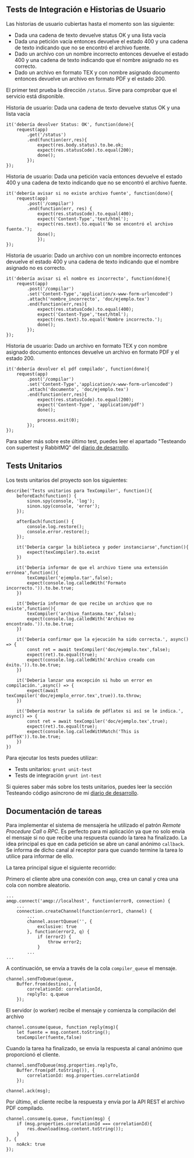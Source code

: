<!-- tests.md -->
## Tests de Integración e Historias de Usuario
Las historias de usuario cubiertas hasta el momento son las siguiente:
* Dada una cadena de texto devuelve status OK y una lista vacía 
* Dada una petición vacía entonces devuelve el estado 400 y una cadena de texto indicando que no se encontró el archivo fuente.
* Dado un archivo con un nombre incorrecto entonces devuelve el estado 400 y una cadena de texto indicando que el nombre asignado no es correcto.
* Dado un archivo en formato TEX y con nombre asignado documento entonces devuelve un archivo en formato PDF y el estado 200.


El primer test prueba la dirección `/status`. Sirve para comprobar que el servicio está disponible.  

Historia de usuario: Dada una cadena de texto devuelve status OK y una lista vacía 
```
it('debería devolver Status: OK', function(done){
    request(app)
        .get('/status')
        .end(function(err,res){
            expect(res.body.status).to.be.ok;
            expect(res.statusCode).to.equal(200);
            done();
        });
});

```

Historia de usuario: Dada una petición vacía entonces devuelve el estado 400 y una cadena de texto indicando que no se encontró el archivo fuente.
```
it('debería avisar si no existe archivo fuente', function(done){
    request(app)
        .post('/compilar')
        .end(function(err, res) {
            expect(res.statusCode).to.equal(400);
            expect('Content-Type','text/html');
            expect(res.text).to.equal('No se encontró el archivo fuente.');
            done();
            });
});
```

Historia de usuario: Dado un archivo con un nombre incorrecto entonces devuelve el estado 400 y una cadena de texto indicando que el nombre asignado no es correcto.

```
it('debería avisar si el nombre es incorrecto', function(done){
    request(app)
        .post('/compilar')
        .set('Content-Type','application/x-www-form-urlencoded')
        .attach('nombre_incorrecto', 'doc/ejemplo.tex')
        .end(function(err,res){
            expect(res.statusCode).to.equal(400);
            expect('Content-Type','text/html');
            expect(res.text).to.equal('Nombre incorrecto.');
            done();
        });
});
```

Historia de usuario: Dado un archivo en formato TEX y con nombre asignado documento entonces devuelve un archivo en formato PDF y el estado 200.
```
it('debería devolver el pdf compilado', function(done){
    request(app)
        .post('/compilar')
        .set('Content-Type','application/x-www-form-urlencoded')
        .attach('documento', 'doc/ejemplo.tex')
        .end(function(err,res){
            expect(res.statusCode).to.equal(200);
            expect('Content-Type', 'application/pdf')
            done();

            process.exit(0);
        });
});
```

Para saber más sobre este último test, puedes leer el apartado "Testeando con supertest y RabbitMQ" del [diario de desarrollo](diario.md).


## Tests Unitarios

Los tests unitarios del proyecto son los siguientes:
```
describe('Tests unitarios para TexCompiler', function(){
    beforeEach(function() {
        sinon.spy(console, 'log');
        sinon.spy(console, 'error');
    });
    
    afterEach(function() {
        console.log.restore();
        console.error.restore();
    });

    it('Debería cargar la biblioteca y poder instanciarse',function(){
        expect(texCompiler).to.exist
    })

    it('Debería informar de que el archivo tiene una extensión errónea',function(){
        texCompiler('ejemplo.tar',false);
        expect(console.log.calledWith('Formato incorrecto.')).to.be.true;
    })

    it('Debería informar de que recibe un archivo que no existe',function(){
        texCompiler('archivo_fantasma.tex',false);
        expect(console.log.calledWith('Archivo no encontrado.')).to.be.true;
    })

    it('Debería confirmar que la ejecución ha sido correcta.', async() => {
        const ret = await texCompiler('doc/ejemplo.tex',false);
        expect(ret).to.equal(true);
        expect(console.log.calledWith('Archivo creado con éxito.')).to.be.true;
    })

    it('Deberia lanzar una excepción si hubo un error en compilación.',async() => {
        expect(await texCompiler('doc/ejemplo_error.tex',true)).to.throw;
    })

    it('Debería mostrar la salida de pdflatex si así se le indica.', async() => {
        const ret = await texCompiler('doc/ejemplo.tex',true);
        expect(ret).to.equal(true);
        expect(console.log.calledWithMatch('This is pdfTeX')).to.be.true;
    })
})
```

Para ejecutar los tests puedes utilizar:
* Tests unitarios: `grunt unit-test`
* Tests de integración `grunt int-test`

Si quieres saber más sobre los tests unitarios, puedes leer la sección Testeando código asíncrono de mi [diario de desarrollo]((diario.md)).

## Documentación de tareas
Para implementar el sistema de mensajería he utilizado el patrón _Remote Procedure Call_ o _RPC_. Es perfecto para mi aplicación ya que no solo envía el mensaje si no que recibe una respuesta cuando la tarea ha finalizado.
La idea principal es que en cada petición se abre un canal anónimo `callback`. Se informa de dicho canal al receptor para que cuando termine la tarea lo utilice para informar de ello.

La tarea principal sigue el siguiente recorrido:

Primero el cliente abre una conexión con `amqp`, crea un canal y crea una cola con nombre aleatorio.

```
...
amqp.connect('amqp://localhost', function(error0, connection) {
    ...
    connection.createChannel(function(error1, channel) {
        ...
        channel.assertQueue('', {
            exclusive: true
        }, function(error2, q) {
            if (error2) {
                throw error2;
            }
        ...
... 
```
A continuación, se envía a través de la cola `compiler_queue` el mensaje.

```
channel.sendToQueue(queue,
    Buffer.from(destino), {
        correlationId: correlationId,
        replyTo: q.queue
    });

```
El servidor (o worker) recibe el mensaje y comienza la compilación del archivo
```
channel.consume(queue, function reply(msg){
    let fuente = msg.content.toString();
    texCompiler(fuente,false)
```

Cuando la tarea ha finalizado, se envía la respuesta al canal anónimo que proporcionó el cliente.

```
channel.sendToQueue(msg.properties.replyTo,
    Buffer.from(pdf.toString()), {
        correlationId: msg.properties.correlationId
    });

channel.ack(msg);

```

Por último, el cliente recibe la respuesta y envía por la API REST el archivo PDF compilado.
```
channel.consume(q.queue, function(msg) {
    if (msg.properties.correlationId === correlationId){
        res.download(msg.content.toString());
    }
}, {
    noAck: true
});

```